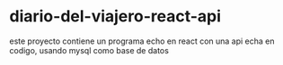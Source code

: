 # diario-del-viajero-react-api
este proyecto contiene un programa  echo en react con una api echa en codigo, usando mysql como base de datos
